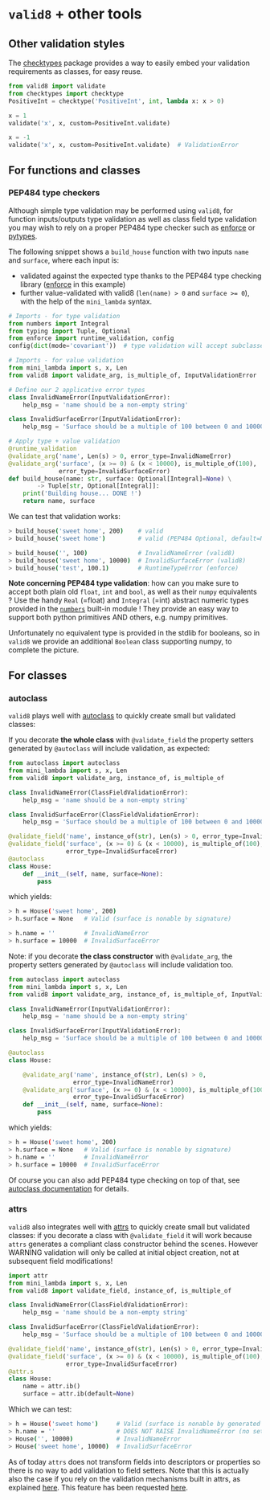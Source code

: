 # `valid8` + other tools

## Other validation styles

The [checktypes](https://pypi.org/project/checktypes/) package provides a way to easily embed your validation requirements as classes, for easy reuse.

```python
from valid8 import validate
from checktypes import checktype
PositiveInt = checktype('PositiveInt', int, lambda x: x > 0)

x = 1
validate('x', x, custom=PositiveInt.validate)

x = -1
validate('x', x, custom=PositiveInt.validate)  # ValidationError
```


## For functions and classes

### PEP484 type checkers

Although simple type validation may be performed using `valid8`, for function inputs/outputs type validation as well as class field type validation you may wish to rely on a proper PEP484 type checker such as [enforce](https://github.com/RussBaz/enforce) or [pytypes](https://github.com/Stewori/pytypes).

The following snippet shows a `build_house` function with two inputs `name` and `surface`, where each input is:

 * validated against the expected type thanks to the PEP484 type checking library ([enforce](https://github.com/RussBaz/enforce) in this example)
 * further value-validated with valid8 (`len(name) > 0` and `surface >= 0`), with the help of the `mini_lambda` syntax.

```python
# Imports - for type validation
from numbers import Integral
from typing import Tuple, Optional
from enforce import runtime_validation, config
config(dict(mode='covariant'))  # type validation will accept subclasses too

# Imports - for value validation
from mini_lambda import s, x, Len
from valid8 import validate_arg, is_multiple_of, InputValidationError

# Define our 2 applicative error types
class InvalidNameError(InputValidationError):
    help_msg = 'name should be a non-empty string'

class InvalidSurfaceError(InputValidationError):
    help_msg = 'Surface should be a multiple of 100 between 0 and 10000.'

# Apply type + value validation
@runtime_validation
@validate_arg('name', Len(s) > 0, error_type=InvalidNameError)
@validate_arg('surface', (x >= 0) & (x < 10000), is_multiple_of(100),
              error_type=InvalidSurfaceError)
def build_house(name: str, surface: Optional[Integral]=None) \
        -> Tuple[str, Optional[Integral]]:
    print('Building house... DONE !')
    return name, surface
```

We can test that validation works:

```bash
> build_house('sweet home', 200)    # valid
> build_house('sweet home')         # valid (PEP484 Optional, default=None)

> build_house('', 100)              # InvalidNameError (valid8)
> build_house('sweet home', 10000)  # InvalidSurfaceError (valid8)
> build_house('test', 100.1)        # RuntimeTypeError (enforce)
```

**Note concerning PEP484 type validation**: how can you make sure to accept both plain old `float`, `int` and `bool`, as well as their `numpy` equivalents ? Use the handy `Real` (=float) and `Integral` (=int) abstract numeric types provided in the [`numbers`](https://docs.python.org/3.6/library/numbers.html) built-in module ! They provide an easy way to support both python primitives AND others, e.g. numpy primitives. 

Unfortunately no equivalent type is provided in the stdlib for booleans, so in `valid8` we provide an additional `Boolean` class supporting numpy, to complete the picture.


## For classes

### autoclass

`valid8` plays well with [autoclass](https://smarie.github.io/python-autoclass/) to quickly create small but validated classes: 

If you decorate **the whole class** with `@validate_field` the property setters generated by `@autoclass` will include validation, as expected:

```python
from autoclass import autoclass
from mini_lambda import s, x, Len
from valid8 import validate_arg, instance_of, is_multiple_of

class InvalidNameError(ClassFieldValidationError):
    help_msg = 'name should be a non-empty string'

class InvalidSurfaceError(ClassFieldValidationError):
    help_msg = 'Surface should be a multiple of 100 between 0 and 10000.'

@validate_field('name', instance_of(str), Len(s) > 0, error_type=InvalidNameError)
@validate_field('surface', (x >= 0) & (x < 10000), is_multiple_of(100), 
                error_type=InvalidSurfaceError)
@autoclass
class House:
    def __init__(self, name, surface=None):
        pass
```

which yields:

```bash
> h = House('sweet home', 200)
> h.surface = None   # Valid (surface is nonable by signature)

> h.name = ''        # InvalidNameError
> h.surface = 10000  # InvalidSurfaceError
```
 
Note: if you decorate **the class constructor** with `@validate_arg`, the property setters generated by `@autoclass` will include validation too. 

```python
from autoclass import autoclass
from mini_lambda import s, x, Len
from valid8 import validate_arg, instance_of, is_multiple_of, InputValidationError

class InvalidNameError(InputValidationError):
    help_msg = 'name should be a non-empty string'

class InvalidSurfaceError(InputValidationError):
    help_msg = 'Surface should be a multiple of 100 between 0 and 10000.'

@autoclass
class House:

    @validate_arg('name', instance_of(str), Len(s) > 0, 
                  error_type=InvalidNameError)
    @validate_arg('surface', (x >= 0) & (x < 10000), is_multiple_of(100), 
                  error_type=InvalidSurfaceError)
    def __init__(self, name, surface=None):
        pass
```

which yields:

```bash
> h = House('sweet home', 200)
> h.surface = None   # Valid (surface is nonable by signature)
> h.name = ''        # InvalidNameError
> h.surface = 10000  # InvalidSurfaceError
```

Of course you can also add PEP484 type checking on top of that, see [autoclass documentation](https://smarie.github.io/python-autoclass/) for details.


### attrs

`valid8` also integrates well with [attrs](http://www.attrs.org/en/stable/) to quickly create small but validated classes: if you decorate a class with `@validate_field` it will work because `attrs` generates a compliant class constructor behind the scenes. However WARNING validation will only be called at initial object creation, not at subsequent field modifications!
 
```python
import attr
from mini_lambda import s, x, Len
from valid8 import validate_field, instance_of, is_multiple_of

class InvalidNameError(ClassFieldValidationError):
    help_msg = 'name should be a non-empty string'

class InvalidSurfaceError(ClassFieldValidationError):
    help_msg = 'Surface should be a multiple of 100 between 0 and 10000.'

@validate_field('name', instance_of(str), Len(s) > 0, error_type=InvalidNameError)
@validate_field('surface', (x >= 0) & (x < 10000), is_multiple_of(100),
                error_type=InvalidSurfaceError)
@attr.s
class House:
    name = attr.ib()
    surface = attr.ib(default=None)
``` 

Which we can test:

```bash
> h = House('sweet home')     # Valid (surface is nonable by generated signature)
> h.name = ''                 # DOES NOT RAISE InvalidNameError (no setter!)
> House('', 10000)            # InvalidNameError
> House('sweet home', 10000)  # InvalidSurfaceError
```
 
As of today `attrs` does not transform fields into descriptors or properties so there is no way to add validation to field setters. Note that this is actually also the case if you rely on the validation mechanisms built in attrs, as explained [here](http://www.attrs.org/en/stable/examples.html#callables). This feature has been requested [here](https://github.com/python-attrs/attrs/issues/160).
